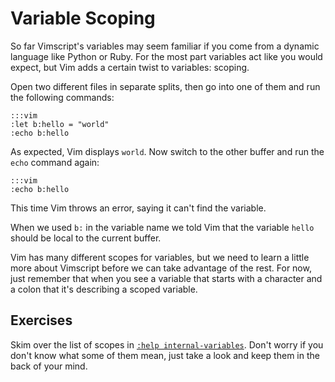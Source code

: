 Variable Scoping
================

So far Vimscript's variables may seem familiar if you come from a dynamic
language like Python or Ruby.  For the most part variables act like you would
expect, but Vim adds a certain twist to variables: scoping.

Open two different files in separate splits, then go into one of them and run
the following commands:

    :::vim
    :let b:hello = "world"
    :echo b:hello

As expected, Vim displays `world`.  Now switch to the other buffer and run the
`echo` command again:

    :::vim
    :echo b:hello

This time Vim throws an error, saying it can't find the variable.

When we used `b:` in the variable name we told Vim that the variable `hello`
should be local to the current buffer.

Vim has many different scopes for variables, but we need to learn a little more
about Vimscript before we can take advantage of the rest.  For now, just
remember that when you see a variable that starts with a character and a colon
that it's describing a scoped variable.

Exercises
---------

Skim over the list of scopes in [`:help internal-variables`][internal-variables].
Don't worry if you don't know what some of them mean, just take a look and keep
them in the back of your mind.

[internal-variables]: http://vimdoc.sourceforge.net/htmldoc/eval.html#internal-variables

